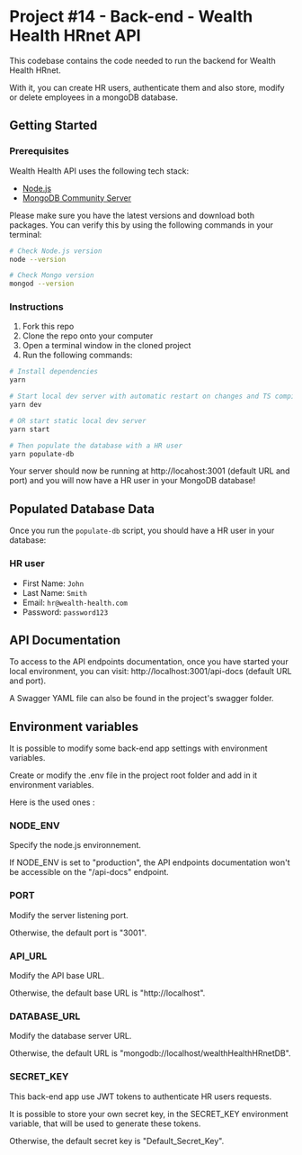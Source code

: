 # Project #14 - Back-end - Wealth Health HRnet API

This codebase contains the code needed to run the backend for Wealth Health HRnet.

With it, you can create HR users, authenticate them and also store, modify or delete employees in a mongoDB database.

## Getting Started

### Prerequisites

Wealth Health API uses the following tech stack:

- [Node.js](https://nodejs.org/en)
- [MongoDB Community Server](https://www.mongodb.com/try/download/community)

Please make sure you have the latest versions and download both packages. You can verify this by using the following commands in your terminal:

```bash
# Check Node.js version
node --version

# Check Mongo version
mongod --version
```

### Instructions

1. Fork this repo
1. Clone the repo onto your computer
1. Open a terminal window in the cloned project
1. Run the following commands:

```bash
# Install dependencies
yarn

# Start local dev server with automatic restart on changes and TS compilation
yarn dev

# OR start static local dev server
yarn start

# Then populate the database with a HR user
yarn populate-db
```

Your server should now be running at http://locahost:3001 (default URL and port) and you will now have a HR user in your MongoDB database!

## Populated Database Data

Once you run the `populate-db` script, you should have a HR user in your database:

### HR user

- First Name: `John`
- Last Name: `Smith`
- Email: `hr@wealth-health.com`
- Password: `password123`

## API Documentation

To access to the API endpoints documentation, once you have started your local environment, you can visit: http://localhost:3001/api-docs (default URL and port).

A Swagger YAML file can also be found in the project's swagger folder.

## Environment variables

It is possible to modify some back-end app settings with environment variables.

Create or modify the .env file in the project root folder and add in it environment variables.

Here is the used ones :

### NODE_ENV

Specify the node.js environnement.

If NODE_ENV is set to "production", the API endpoints documentation won't be accessible on the "/api-docs" endpoint.

### PORT

Modify the server listening port.

Otherwise, the default port is "3001".

### API_URL

Modify the API base URL.

Otherwise, the default base URL is "http://localhost".

### DATABASE_URL

Modify the database server URL.

Otherwise, the default URL is "mongodb://localhost/wealthHealthHRnetDB".

### SECRET_KEY

This back-end app use JWT tokens to authenticate HR users requests.

It is possible to store your own secret key, in the SECRET_KEY environment variable, that will be used to generate these tokens.

Otherwise, the default secret key is "Default_Secret_Key".